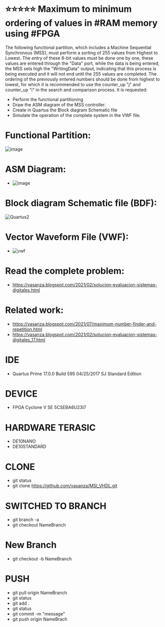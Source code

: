 # ⭐⭐⭐⭐⭐ Maximum to minimum ordering of values in #RAM memory using #FPGA
The following functional partition, which includes a Machine Sequential Synchronous (MSS), must perform a sorting of 255 values from Highest to Lowest. The entry of these 8-bit values must be done one by one, these values are entered through the "Data" port, while the data is being entered, the MSS sets high the "WritingData" output, indicating that this process is being executed and it will not end until the 255 values are completed. The ordering of the previously entered numbers should be done from highest to lowest, for which it is recommended to use the counter_up "j" and counter_up "i" in the search and comparison process. It is requested:
- Perform the functional partitioning
- Draw the ASM diagram of the MSS controller.
- Create in Quartus the Block diagram Schematic file
- Simulate the operation of the complete system in the VWF file.

# Functional Partition:
![image](https://user-images.githubusercontent.com/12642226/130372880-179d61c9-0d64-4623-b9e6-233446156095.png)

# ASM Diagram:
- ![image](https://user-images.githubusercontent.com/12642226/130372886-9b3ee2f0-4486-48f9-96bb-77d07b2fe351.png)

# Block diagram Schematic file (BDF):
![Quartus2](https://user-images.githubusercontent.com/12642226/130372907-820e6a1d-fa27-4751-bdf6-de1df0f685a3.PNG)

# Vector Waveform File (VWF):
- ![vwf](https://user-images.githubusercontent.com/12642226/130372961-8aac29bf-e882-4bc3-ab56-beab9b6a8825.png)

# Read the complete problem:
- https://vasanza.blogspot.com/2021/02/solucion-evaluacion-sistemas-digitales.html

# Related work:
- https://vasanza.blogspot.com/2021/07/maximum-number-finder-and-repetition.html
- https://vasanza.blogspot.com/2021/02/solucion-evaluacion-sistemas-digitales_17.html
 
# IDE
- Quartus Prime 17.0.0 Build 595 04/25/2017 SJ Standard Edition

# DEVICE
- FPGA Cyclone V SE 5CSEBA6U23I7

# HARDWARE TERASIC
- DE10NANO
- DE10STANDARD

# CLONE
- git status
- git clone https://github.com/vasanza/MSI_VHDL.git

# SWITCHED TO BRANCH
- git branch -a
- git checkout NameBranch

# New Branch
- git checkout -b NameBranch

# PUSH
- git pull origin NameBranch
- git status
- git add .
- git status
- git commit -m "message"
- git push origin NameBrach
